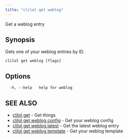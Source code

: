 ```yaml
---
title: "clilol get weblog"
---
```


Get a weblog entry

## Synopsis

Gets one of your weblog entries by ID.

```
clilol get weblog [flags]
```

## Options

```
  -h, --help   help for weblog
```

## SEE ALSO

* [clilol get](clilol_get.md)	 - Get things
* [clilol get weblog config](clilol_get_weblog_config.md)	 - Get your weblog config
* [clilol get weblog latest](clilol_get_weblog_latest.md)	 - Get the latest weblog entry
* [clilol get weblog template](clilol_get_weblog_template.md)	 - Get your weblog template
